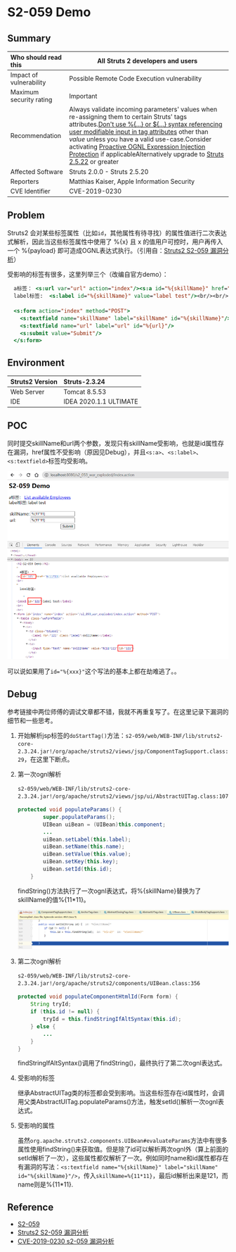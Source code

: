 # S2-059 Demo

## Summary

| Who should read this    | All Struts 2 developers and users                            |
| :---------------------- | ------------------------------------------------------------ |
| Impact of vulnerability | Possible Remote Code Execution vulnerability                 |
| Maximum security rating | Important                                                    |
| Recommendation          | Always validate incoming parameters' values when re-assigning them to certain Struts' tags attributes.[Don't use %{...} or ${...} syntax referencing user modifiable input in tag attributes](https://struts.apache.org/security/#use-struts-tags-instead-of-raw-el-expressions) other than *value* unless you have a valid use-case.Consider activating [Proactive OGNL Expression Injection Protection](https://struts.apache.org/security/#proactively-protect-from-ognl-expression-injections-attacks-if-easily-applicable) if applicableAlternatively upgrade to [Struts 2.5.22](https://cwiki.apache.org/confluence/display/WW/Version+Notes+2.5.22) or greater |
| Affected Software       | Struts 2.0.0 - Struts 2.5.20                                 |
| Reporters               | Matthias Kaiser, Apple Information Security                  |
| CVE Identifier          | CVE-2019-0230                                                |

## Problem

Struts2 会对某些标签属性（比如`id`，其他属性有待寻找）的属性值进行二次表达式解析，因此当这些标签属性中使用了 %{x} 且 x 的值用户可控时，用户再传入一个 %{payload} 即可造成OGNL表达式执行。（引用自：[Struts2 S2-059 漏洞分析](https://mp.weixin.qq.com/s/VyLiLrUV0yakh_lzTBYGyQ)）

受影响的标签有很多，这里列举三个（改编自官方demo）：

```jsp
  a标签： <s:url var="url" action="index"/><s:a id="%{skillName}" href="%{url}">List available Employees</s:a><br/>
  label标签:  <s:label id="%{skillName}" value="label test"/><br/><br/>

  <s:form action="index" method="POST">
    <s:textfield name="skillName" label="skillName" id="%{skillName}"/>
    <s:textfield name="url" label="url" id="%{url}"/>
    <s:submit value="Submit"/>
  </s:form>
```

## Environment

| Struts2 Version | Struts-2.3.24          |
| :-------------- | :--------------------- |
| Web Server      | Tomcat 8.5.53          |
| IDE             | IDEA 2020.1.1 ULTIMATE |

## POC

同时提交skillName和url两个参数，发现只有skillName受影响，也就是id属性存在漏洞，href属性不受影响（原因见Debug），并且`<s:a>`、`<s:label>`、`<s:textfield>`标签均受影响。

![image-20200818151914374](img/image-20200817162943531.png)

可以说如果用了`id="%{xxx}"`这个写法的基本上都在劫难逃了。。

## Debug

参考链接中两位师傅的调试文章都不错，我就不再重复写了。在这里记录下漏洞的细节和一些思考。

1. 开始解析jsp标签的`doStartTag()`方法：`s2-059/web/WEB-INF/lib/struts2-core-2.3.24.jar!/org/apache/struts2/views/jsp/ComponentTagSupport.class:29`，在这里下断点。

2. 第一次ognl解析

   `s2-059/web/WEB-INF/lib/struts2-core-2.3.24.jar!/org/apache/struts2/views/jsp/ui/AbstractUITag.class:107`

   ```java
   protected void populateParams() {
           super.populateParams();
           UIBean uiBean = (UIBean)this.component;
           ...
           uiBean.setLabel(this.label);
           uiBean.setName(this.name);
           uiBean.setValue(this.value);
           uiBean.setKey(this.key);
           uiBean.setId(this.id); 
       }
   ```

   findString()方法执行了一次ognl表达式，将%{skillName}替换为了skillName的值%{11*11}。

   ![image-20200818190032687](img/image-20200817185618442.png)

3. 第二次ognl解析

   `s2-059/web/WEB-INF/lib/struts2-core-2.3.24.jar!/org/apache/struts2/components/UIBean.class:356`

   ```java
   protected void populateComponentHtmlId(Form form) {
       String tryId;
       if (this.id != null) {
           tryId = this.findStringIfAltSyntax(this.id);
       } else {
           ...
       }
   }
   ```

   findStringIfAltSyntax()调用了findString()，最终执行了第二次ognl表达式。

4. 受影响的标签

   继承AbstractUITag类的标签都会受到影响。当这些标签存在id属性时，会调用父类AbstractUITag.populateParams()方法，触发setId()解析一次ognl表达式。

5. 受影响的属性

   虽然`org.apache.struts2.components.UIBean#evaluateParams`方法中有很多属性使用findString()来获取值。但是除了id可以解析两次ognl外（算上前面的setId解析了一次），这些属性都仅解析了一次。例如同时name和id属性都存在有漏洞的写法：`<s:textfield name="%{skillName}" label="skillName" id="%{skillName}"/>`，传入`skillName=%{11*11}`，最后id解析出来是121，而name则是%{11*11}. 

## Reference

- [S2-059](https://cwiki.apache.org/confluence/display/WW/S2-059)
- [Struts2 S2-059 漏洞分析](https://mp.weixin.qq.com/s/VyLiLrUV0yakh_lzTBYGyQ)
- [CVE-2019-0230 s2-059 漏洞分析](https://www.cnblogs.com/ph4nt0mer/p/13512599.html)